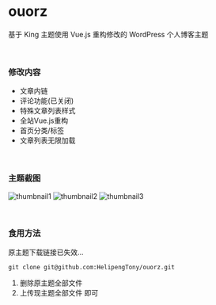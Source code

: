 # ouorz
基于 King 主题使用 Vue.js 重构修改的 WordPress 个人博客主题

<br/>

### 修改内容
+ 文章内链
+ 评论功能(已关闭)
+ 特殊文章列表样式
+ 全站Vue.js重构
+ 首页分类/标签
+ 文章列表无限加载

<br/>

### 主题截图  
![thumbnail1](https://i.loli.net/2019/02/10/5c600b6696409.png)
![thumbnail2](https://i.loli.net/2019/02/10/5c600b66aa559.png)
![thumbnail3](https://i.loli.net/2019/02/10/5c600b66b6c43.png)

<br/>

### 食用方法
原主题下载链接已失效...
```
git clone git@github.com:HelipengTony/ouorz.git
```
1. 删除原主题全部文件
2. 上传现主题全部文件
即可

